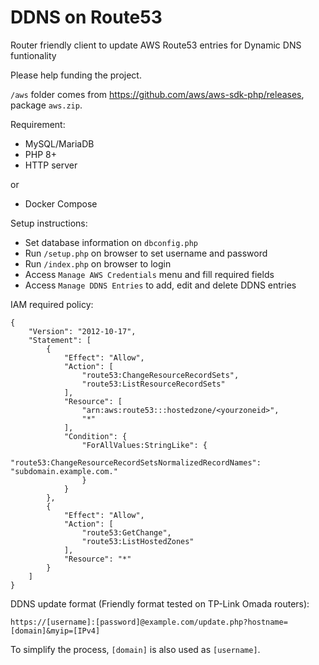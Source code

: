 # DDNS on Route53
Router friendly client to update AWS Route53 entries for Dynamic DNS funtionality

Please help funding the project.

`/aws` folder comes from https://github.com/aws/aws-sdk-php/releases, package `aws.zip`.

Requirement:

* MySQL/MariaDB
* PHP 8+
* HTTP server

or

* Docker Compose

Setup instructions:

* Set database information on `dbconfig.php`
* Run `/setup.php` on browser to set username and password
* Run `/index.php` on browser to login
* Access `Manage AWS Credentials` menu and fill required fields
* Access `Manage DDNS Entries` to add, edit and delete DDNS entries

IAM required policy:

```
{
    "Version": "2012-10-17",
    "Statement": [
        {
            "Effect": "Allow",
            "Action": [
                "route53:ChangeResourceRecordSets",
                "route53:ListResourceRecordSets"
            ],
            "Resource": [
                "arn:aws:route53:::hostedzone/<yourzoneid>",
                "*"
            ],
            "Condition": {
                "ForAllValues:StringLike": {
                    "route53:ChangeResourceRecordSetsNormalizedRecordNames": "subdomain.example.com."
                }
            }
        },
        {
            "Effect": "Allow",
            "Action": [
                "route53:GetChange",
                "route53:ListHostedZones"
            ],
            "Resource": "*"
        }
    ]
}
```

DDNS update format (Friendly format tested on TP-Link Omada routers):

`https://[username]:[password]@example.com/update.php?hostname=[domain]&myip=[IPv4]`

To simplify the process, `[domain]` is also used as `[username]`.
